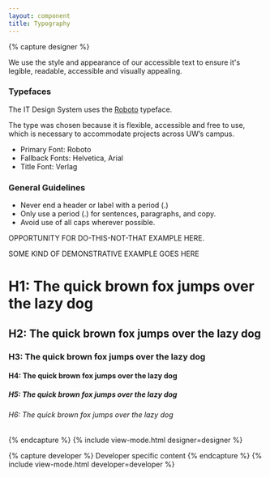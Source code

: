 ```yaml
---
layout: component
title: Typography
---
```


{% capture designer %}

We use the style and appearance of our accessible text to ensure it's legible,
readable, accessible and visually appealing.

### Typefaces

The IT Design System uses the [Roboto][] typeface.

The type was chosen
because it is flexible, accessible and free to use, which is necessary to
accommodate projects across UW’s campus.

+ Primary Font: Roboto
+ Fallback Fonts: Helvetica, Arial
+ Title Font: Verlag

### General Guidelines

+ Never end a header or label with a period (.)
+ Only use a period (.) for sentences, paragraphs, and copy.
+ Avoid use of all caps wherever possible.

OPPORTUNITY FOR DO-THIS-NOT-THAT EXAMPLE HERE.

SOME KIND OF DEMONSTRATIVE EXAMPLE GOES HERE

<h1>H1: The quick brown fox jumps over the lazy dog</h1>
<h2>H2: The quick brown fox jumps over the lazy dog</h2>
<h3>H3: The quick brown fox jumps over the lazy dog</h3>
<h4>H4: The quick brown fox jumps over the lazy dog</h4>
<h5>H5: The quick brown fox jumps over the lazy dog</h5>
<h6>H6: The quick brown fox jumps over the lazy dog</h6>

{% endcapture %}
{% include view-mode.html designer=designer %}

{% capture developer %}
	Developer specific content
{% endcapture %}
{% include view-mode.html developer=developer %}

[Roboto]: https://fonts.google.com/specimen/Roboto

